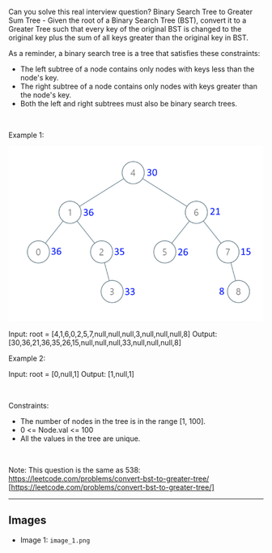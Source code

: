 Can you solve this real interview question? Binary Search Tree to Greater Sum Tree - Given the root of a Binary Search Tree (BST), convert it to a Greater Tree such that every key of the original BST is changed to the original key plus the sum of all keys greater than the original key in BST.

As a reminder, a binary search tree is a tree that satisfies these constraints:

 * The left subtree of a node contains only nodes with keys less than the node's key.
 * The right subtree of a node contains only nodes with keys greater than the node's key.
 * Both the left and right subtrees must also be binary search trees.

 

Example 1:

![Example 1](./image_1.png)


Input: root = [4,1,6,0,2,5,7,null,null,null,3,null,null,null,8]
Output: [30,36,21,36,35,26,15,null,null,null,33,null,null,null,8]


Example 2:


Input: root = [0,null,1]
Output: [1,null,1]


 

Constraints:

 * The number of nodes in the tree is in the range [1, 100].
 * 0 <= Node.val <= 100
 * All the values in the tree are unique.

 

Note: This question is the same as 538: https://leetcode.com/problems/convert-bst-to-greater-tree/ [https://leetcode.com/problems/convert-bst-to-greater-tree/]

---

## Images

- Image 1: `image_1.png`
